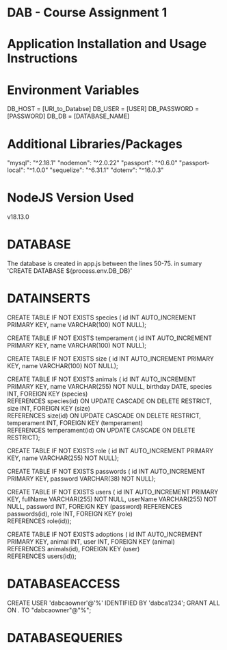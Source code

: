 # DAB - Course Assignment 1
# Application Installation and Usage Instructions


# Environment Variables
DB_HOST = [URI_to_Databse]
DB_USER = [USER]
DB_PASSWORD = [PASSWORD]
DB_DB = [DATABASE_NAME]

# Additional Libraries/Packages
"mysql": "^2.18.1"
"nodemon": "^2.0.22"
"passport": "^0.6.0"
"passport-local": "^1.0.0"
"sequelize": "^6.31.1"
"dotenv": "^16.0.3"

# NodeJS Version Used
v18.13.0

# DATABASE
The database is created in app.js between the lines 50-75.
in sumary 'CREATE DATABASE ${process.env.DB_DB}'

# DATAINSERTS
CREATE TABLE IF NOT EXISTS species (
    id INT AUTO_INCREMENT PRIMARY KEY,
    name VARCHAR(100) NOT NULL);

CREATE TABLE IF NOT EXISTS temperament (
    id INT AUTO_INCREMENT PRIMARY KEY,
    name VARCHAR(100) NOT NULL);

CREATE TABLE IF NOT EXISTS size (
        id INT AUTO_INCREMENT PRIMARY KEY,
        name VARCHAR(100) NOT NULL);

CREATE TABLE IF NOT EXISTS animals (
    id INT AUTO_INCREMENT PRIMARY KEY,
    name VARCHAR(255) NOT NULL,
    birthday DATE,
    species INT,
    FOREIGN KEY (species)        
    REFERENCES species(id)
        ON UPDATE CASCADE
        ON DELETE RESTRICT,
    size INT,
    FOREIGN KEY (size)    
        REFERENCES size(id)
        ON UPDATE CASCADE
        ON DELETE RESTRICT,
    temperament INT,
    FOREIGN KEY (temperament)    
        REFERENCES temperament(id)
        ON UPDATE CASCADE
        ON DELETE RESTRICT);

CREATE TABLE IF NOT EXISTS role (
    id INT AUTO_INCREMENT PRIMARY KEY,
    name VARCHAR(255) NOT NULL);

CREATE TABLE IF NOT EXISTS passwords (
    id INT AUTO_INCREMENT PRIMARY KEY,
    password VARCHAR(38) NOT NULL);

CREATE TABLE IF NOT EXISTS users (
    id INT AUTO_INCREMENT PRIMARY KEY,
    fullName VARCHAR(255) NOT NULL,
    userName VARCHAR(255) NOT NULL,
    password INT,
    FOREIGN KEY (password)
        REFERENCES passwords(id),
    role INT,
    FOREIGN KEY (role)    
        REFERENCES role(id));

CREATE TABLE IF NOT EXISTS adoptions (
    id INT AUTO_INCREMENT PRIMARY KEY,
    animal INT,
    user INT,
    FOREIGN KEY (animal)    
        REFERENCES animals(id),
    FOREIGN KEY (user)    
        REFERENCES users(id));

# DATABASEACCESS
CREATE USER 'dabcaowner'@'%' IDENTIFIED BY 'dabca1234';
GRANT ALL ON *.* TO "dabcaowner"@"%";

# DATABASEQUERIES